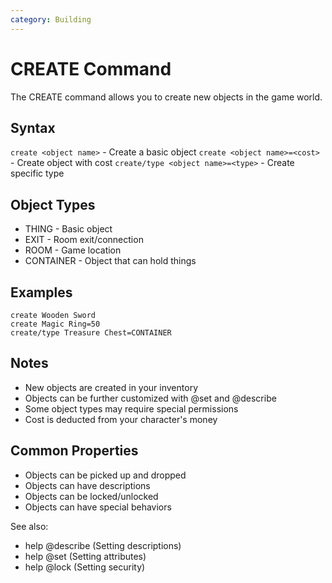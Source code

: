 ```yaml
---
category: Building
---
```


# CREATE Command

The CREATE command allows you to create new objects in the game world.

## Syntax

`create <object name>` - Create a basic object `create <object name>=<cost>` -
Create object with cost `create/type <object name>=<type>` - Create specific
type

## Object Types

- THING - Basic object
- EXIT - Room exit/connection
- ROOM - Game location
- CONTAINER - Object that can hold things

## Examples

```
create Wooden Sword
create Magic Ring=50
create/type Treasure Chest=CONTAINER
```

## Notes

- New objects are created in your inventory
- Objects can be further customized with @set and @describe
- Some object types may require special permissions
- Cost is deducted from your character's money

## Common Properties

- Objects can be picked up and dropped
- Objects can have descriptions
- Objects can be locked/unlocked
- Objects can have special behaviors

See also:

- help @describe (Setting descriptions)
- help @set (Setting attributes)
- help @lock (Setting security)
